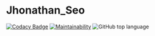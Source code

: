 # Jhonathan_Seo
[![Codacy Badge](https://app.codacy.com/project/badge/Grade/d0c4f600fda6458abc5ec7e78b8a261c)](https://www.codacy.com/gh/jhonathan93/Jhonathan_Seo/dashboard?utm_source=github.com&amp;utm_medium=referral&amp;utm_content=jhonathan93/Jhonathan_Seo&amp;utm_campaign=Badge_Grade)
[![Maintainability](https://api.codeclimate.com/v1/badges/e57314c16573a82fff0d/maintainability)](https://codeclimate.com/github/jhonathan93/Jhonathan_Seo/maintainability)
![GitHub top language](https://img.shields.io/github/languages/top/jhonathan93/Jhonathan_Seo?color=0023FF&style=plastic)
